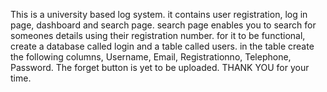 This is a  university based log system.
it contains user registration, log in page, dashboard and search page.
search page enables you to search for someones details using their registration number.
for it to  be functional, create a database called login and a table called users.
in the table create the following columns, Username, Email, Registrationno, Telephone, Password.
The forget button is yet to be uploaded.
THANK YOU for your time.

